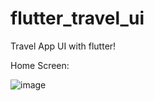 # flutter_travel_ui

Travel App UI with flutter!

Home Screen:

![image](https://user-images.githubusercontent.com/83662229/134638795-103bb449-2181-47fe-bcce-6b2746e4c295.png)
